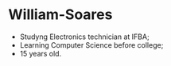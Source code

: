 # William-Soares

- Studyng Electronics technician at IFBA;
- Learning Computer Science before college;
- 15 years old.
